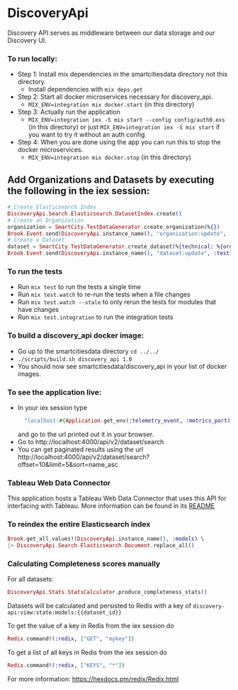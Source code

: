 # DiscoveryApi

Discovery API serves as middleware between our data storage and our Discovery UI.

### To run locally:
  * Step 1: Install mix dependencies in the smartcitiesdata directory not this directory.
    * Install dependencies with `mix deps.get`
  * Step 2: Start all docker microservices necessary for discovery_api.
    * `MIX_ENV=integration mix docker.start` (in this directory)
  * Step 3: Actually run the application
    * `MIX_ENV=integration iex -S mix start --config config/auth0.exs` (in this directory)
    or just `MIX_ENV=integration iex -S mix start` if you want to try it without an auth config
  * Step 4: When you are done using the app you can run this to stop the docker microservices.
    * `MIX_ENV=integration mix docker.stop` (in this directory)

  ## Add Organizations and Datasets by executing the following in the iex session:
  ```elixir
  # Create Elasticsearch Index
  DiscoveryApi.Search.Elasticsearch.DatasetIndex.create()
  # Create an Organization
  organization = SmartCity.TestDataGenerator.create_organization(%{})
  Brook.Event.send(DiscoveryApi.instance_name(), "organization:update", :testing, organization)
  # Create a Dataset
  dataset = SmartCity.TestDataGenerator.create_dataset(%{technical: %{orgId: organization.id}})
  Brook.Event.send(DiscoveryApi.instance_name(), "dataset:update", :testing, dataset)
  ```

### To run the tests

  * Run `mix test` to run the tests a single time
  * Run `mix test.watch` to re-run the tests when a file changes
  * Run `mix test.watch --stale` to only rerun the tests for modules that have changes
  * Run `mix test.integration` to run the integration tests


### To build a discovery_api docker image:
  * Go up to the smartcitiesdata directory `cd ../../`
  * `./scripts/build.sh discovery_api 1.0`
  * You should now see smartcitiesdata/discovery_api in your list of docker images.

### To see the application live:
  * In your iex session type
    ```elixir
      "localhost:#{Application.get_env(:telemetry_event, :metrics_port)}/metrics"
    ```
    and go to the url printed out it in your browser.
  * Go to http://localhost:4000/api/v2/dataset/search
  * You can get paginated results using the url http://localhost:4000/api/v2/dataset/search?offset=10&limit=5&sort=name_asc

### Tableau Web Data Connector
This application hosts a Tableau Web Data Connector that uses this API for interfacing with Tableau. More information can be found in its [README](./priv/static/tableau/README.md)

### To reindex the entire Elasticsearch index
```elixir
Brook.get_all_values!(DiscoveryApi.instance_name(), :models) \
|> DiscoveryApi.Search.Elasticsearch.Document.replace_all()
```

### Calculating Completeness scores manually

For all datasets:

```elixir
DiscoveryApi.Stats.StatsCalculator.produce_completeness_stats()
```

Datasets will be calculated and persisted to Redis with a key of `discovery-api:view:state:models:{{dataset_id}}`

To get the value of a key in Redis from the iex session do
```elixir
Redix.command!(:redix, ["GET", "mykey"])
```
To get a list of all keys in Redis from the iex session do
```elixir
Redix.command!(:redix, ["KEYS", "*"])  
```
For more information: https://hexdocs.pm/redix/Redix.html